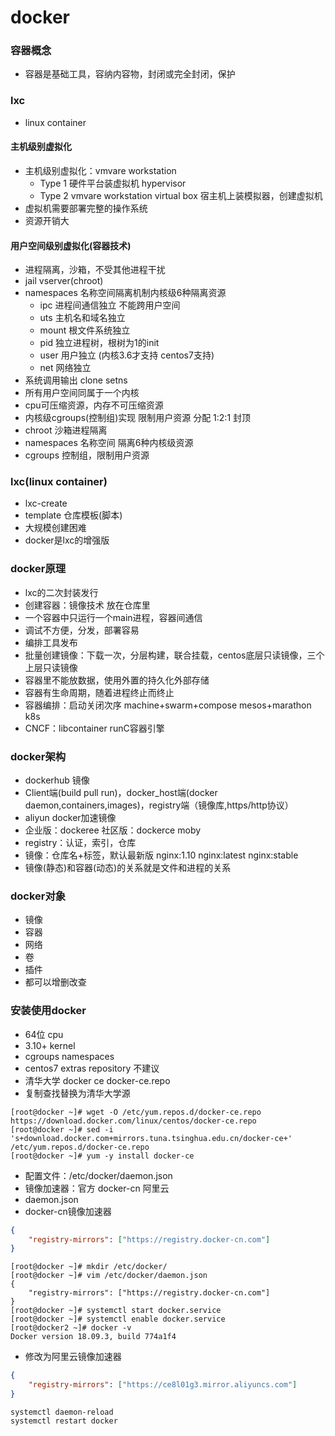 # docker

### 容器概念

- 容器是基础工具，容纳内容物，封闭或完全封闭，保护

### lxc

- linux container

#### 主机级别虚拟化

- 主机级别虚拟化：vmvare workstation
    + Type 1 硬件平台装虚拟机 hypervisor 
    + Type 2 vmvare workstation virtual box 宿主机上装模拟器，创建虚拟机
- 虚拟机需要部署完整的操作系统
- 资源开销大

#### 用户空间级别虚拟化(容器技术)

- 进程隔离，沙箱，不受其他进程干扰
- jail vserver(chroot)
- namespaces 名称空间隔离机制内核级6种隔离资源
    + ipc 进程间通信独立 不能跨用户空间
    + uts 主机名和域名独立 
    + mount 根文件系统独立
    + pid 独立进程树，根树为1的init
    + user 用户独立 (内核3.6才支持 centos7支持)
    + net 网络独立
- 系统调用输出 clone setns 
- 所有用户空间同属于一个内核
- cpu可压缩资源，内存不可压缩资源
- 内核级cgroups(控制组)实现 限制用户资源 分配 1:2:1 封顶
- chroot 沙箱进程隔离
- namespaces 名称空间 隔离6种内核级资源
- cgroups 控制组，限制用户资源 

### lxc(linux container)

- lxc-create
- template 仓库模板(脚本)
- 大规模创建困难
- docker是lxc的增强版

### docker原理

- lxc的二次封装发行
- 创建容器：镜像技术 放在仓库里
- 一个容器中只运行一个main进程，容器间通信
- 调试不方便，分发，部署容易
- 编排工具发布
- 批量创建镜像：下载一次，分层构建，联合挂载，centos底层只读镜像，三个上层只读镜像
- 容器里不能放数据，使用外置的持久化外部存储
- 容器有生命周期，随着进程终止而终止
- 容器编排：启动关闭次序 machine+swarm+compose mesos+marathon k8s
- CNCF：libcontainer runC容器引擎

### docker架构

- dockerhub 镜像
- Client端(build pull run)，docker_host端(docker daemon,containers,images)，registry端（镜像库,https/http协议）
- aliyun docker加速镜像
- 企业版：dockeree 社区版：dockerce moby
- registry：认证，索引，仓库
- 镜像：仓库名+标签，默认最新版 nginx:1.10 nginx:latest nginx:stable
- 镜像(静态)和容器(动态)的关系就是文件和进程的关系

### docker对象

- 镜像
- 容器
- 网络
- 卷
- 插件
- 都可以增删改查

### 安装使用docker

- 64位 cpu
- 3.10+ kernel
- cgroups namespaces
- centos7 extras repository  不建议
- 清华大学 docker ce docker-ce.repo
- 复制查找替换为清华大学源

```shell
[root@docker ~]# wget -O /etc/yum.repos.d/docker-ce.repo https://download.docker.com/linux/centos/docker-ce.repo 
[root@docker ~]# sed -i 's+download.docker.com+mirrors.tuna.tsinghua.edu.cn/docker-ce+' /etc/yum.repos.d/docker-ce.repo
[root@docker ~]# yum -y install docker-ce
```

- 配置文件：/etc/docker/daemon.json
- 镜像加速器：官方 docker-cn 阿里云
- daemon.json 
- docker-cn镜像加速器

```json
{
    "registry-mirrors": ["https://registry.docker-cn.com"]
}
```


```
[root@docker ~]# mkdir /etc/docker/
[root@docker ~]# vim /etc/docker/daemon.json
{
    "registry-mirrors": ["https://registry.docker-cn.com"]
}
[root@docker ~]# systemctl start docker.service
[root@docker ~]# systemctl enable docker.service
[root@docker2 ~]# docker -v
Docker version 18.09.3, build 774a1f4
```

- 修改为阿里云镜像加速器

```json
{
    "registry-mirrors": ["https://ce8l01g3.mirror.aliyuncs.com"]
}
```

```shell
systemctl daemon-reload
systemctl restart docker
```
